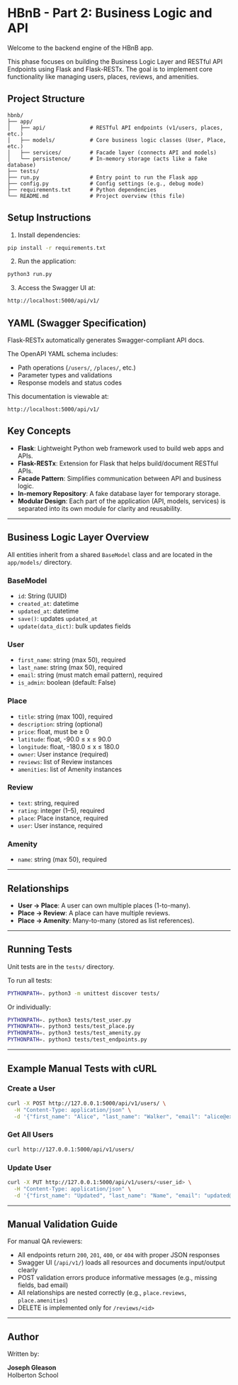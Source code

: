 # HBnB - Part 2: Business Logic and API

Welcome to the backend engine of the HBnB app.

This phase focuses on building the Business Logic Layer and RESTful API Endpoints using Flask and Flask-RESTx. The goal is to implement core functionality like managing users, places, reviews, and amenities.

## Project Structure

```
hbnb/
├── app/
│   ├── api/              # RESTful API endpoints (v1/users, places, etc.)
│   ├── models/           # Core business logic classes (User, Place, etc.)
│   ├── services/         # Facade layer (connects API and models)
│   └── persistence/      # In-memory storage (acts like a fake database)
├── tests/
├── run.py                # Entry point to run the Flask app
├── config.py             # Config settings (e.g., debug mode)
├── requirements.txt      # Python dependencies
└── README.md             # Project overview (this file)
```

## Setup Instructions

1. Install dependencies:

```bash
pip install -r requirements.txt
```

2. Run the application:

```bash
python3 run.py
```

3. Access the Swagger UI at:

```bash
http://localhost:5000/api/v1/
```

## YAML (Swagger Specification)

Flask-RESTx automatically generates Swagger-compliant API docs.

The OpenAPI YAML schema includes:
- Path operations (`/users/`, `/places/`, etc.)
- Parameter types and validations
- Response models and status codes

This documentation is viewable at:
```
http://localhost:5000/api/v1/
```

## Key Concepts

- **Flask**: Lightweight Python web framework used to build web apps and APIs.
- **Flask-RESTx**: Extension for Flask that helps build/document RESTful APIs.
- **Facade Pattern**: Simplifies communication between API and business logic.
- **In-memory Repository**: A fake database layer for temporary storage.
- **Modular Design**: Each part of the application (API, models, services) is separated into its own module for clarity and reusability.

---

## Business Logic Layer Overview

All entities inherit from a shared `BaseModel` class and are located in the `app/models/` directory.

### BaseModel

- `id`: String (UUID)
- `created_at`: datetime
- `updated_at`: datetime
- `save()`: updates `updated_at`
- `update(data_dict)`: bulk updates fields

### User

- `first_name`: string (max 50), required
- `last_name`: string (max 50), required
- `email`: string (must match email pattern), required
- `is_admin`: boolean (default: False)

### Place

- `title`: string (max 100), required
- `description`: string (optional)
- `price`: float, must be ≥ 0
- `latitude`: float, -90.0 ≤ x ≤ 90.0
- `longitude`: float, -180.0 ≤ x ≤ 180.0
- `owner`: User instance (required)
- `reviews`: list of Review instances
- `amenities`: list of Amenity instances

### Review

- `text`: string, required
- `rating`: integer (1–5), required
- `place`: Place instance, required
- `user`: User instance, required

### Amenity

- `name`: string (max 50), required

---

## Relationships

- **User → Place**: A user can own multiple places (1-to-many).
- **Place → Review**: A place can have multiple reviews.
- **Place → Amenity**: Many-to-many (stored as list references).

---

## Running Tests

Unit tests are in the `tests/` directory.

To run all tests:

```bash
PYTHONPATH=. python3 -m unittest discover tests/
```

Or individually:

```bash
PYTHONPATH=. python3 tests/test_user.py
PYTHONPATH=. python3 tests/test_place.py
PYTHONPATH=. python3 tests/test_amenity.py
PYTHONPATH=. python3 tests/test_endpoints.py
```

---

## Example Manual Tests with cURL

### Create a User
```bash
curl -X POST http://127.0.0.1:5000/api/v1/users/ \
  -H "Content-Type: application/json" \
  -d '{"first_name": "Alice", "last_name": "Walker", "email": "alice@example.com"}'
```

### Get All Users
```bash
curl http://127.0.0.1:5000/api/v1/users/
```

### Update User
```bash
curl -X PUT http://127.0.0.1:5000/api/v1/users/<user_id> \
  -H "Content-Type: application/json" \
  -d '{"first_name": "Updated", "last_name": "Name", "email": "updated@example.com"}'
```

---

## Manual Validation Guide

For manual QA reviewers:

- All endpoints return `200`, `201`, `400`, or `404` with proper JSON responses
- Swagger UI (`/api/v1/`) loads all resources and documents input/output clearly
- POST validation errors produce informative messages (e.g., missing fields, bad email)
- All relationships are nested correctly (e.g., `place.reviews`, `place.amenities`)
- DELETE is implemented only for `/reviews/<id>`

---

## Author

Written by:

**Joseph Gleason**  
Holberton School
```
